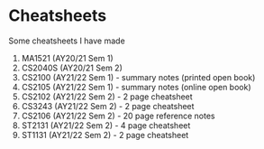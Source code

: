 # Cheatsheets

Some cheatsheets I have made

1. MA1521 (AY20/21 Sem 1)
2. CS2040S (AY20/21 Sem 2)
3. CS2100 (AY21/22 Sem 1) - summary notes (printed open book)
4. CS2105 (AY21/22 Sem 1) - summary notes (online open book)
5. CS2102 (AY21/22 Sem 2) - 2 page cheatsheet
6. CS3243 (AY21/22 Sem 2) - 2 page cheatsheet
7. CS2106 (AY21/22 Sem 2) - 20 page reference notes
8. ST2131 (AY21/22 Sem 2) - 4 page cheatsheet
9. ST1131 (AY21/22 Sem 2) - 2 page cheatsheet
